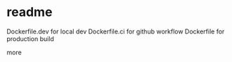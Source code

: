 # readme

Dockerfile.dev for local dev
Dockerfile.ci for github workflow
Dockerfile for production build

more
